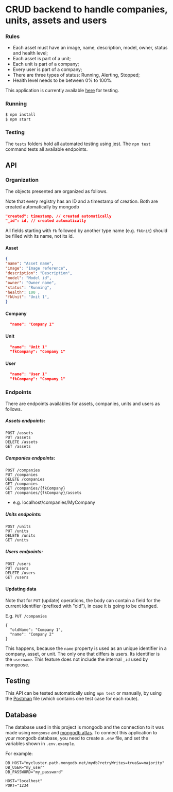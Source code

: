 # CRUD backend to handle companies, units, assets and users

### Rules
- Each asset must have an image, name, description, model, owner, status and health level;
- Each asset is part of a unit;
- Each unit is part of a company;
- Every user is part of a company;
- There are three types of status: Running, Alerting, Stopped;
- Health level needs to be between 0% to 100%.


This application is currently available [here](https://freiossupremosapi.herokuapp.com/) for testing.

### Running

```sh
$ npm install
$ npm start
```

### Testing

The `tests` folders hold all automated testing using jest.
The `npm test` command tests all available endpoints.

## API

### Organization

The objects presented are organized as follows.

Note that every registry has an ID and a timestamp of creation. Both are created automatically by mongodb
```json
"created": timestamp, // created automatically
"_id": id, // created automatically
```

All fields starting with `fk` followed by another type name (e.g. `fkUnit`) should be filled with its name, not its id.

#### Asset
```json
{
"name": "Asset name",
"image": "Image reference",
"description": "Description",
"model": "Model id",
"owner": "Owner name",
"status": "Running",
"health": 100 ,
"fkUnit": "Unit 1",
}
```

#### Company
```json
  "name": "Company 1"
```

#### Unit
```json
  "name": "Unit 1"
  "fkCompany": "Company 1"
```

#### User
```json
  "name": "User 1"
  "fkCompany": "Company 1"
```
### Endpoints
There are endpoints availables for assets, companies, units and users as follows.

##### Assets endpoints:
```
POST /assets
PUT /assets
DELETE /assets
GET /assets
```

##### Companies endpoints:
```
POST /companies
PUT /companies
DELETE /companies
GET /companies
GET /companies/{fkCompany}
GET /companies/{fkCompany}/assets
```
* e.g. localhost/companies/MyCompany

##### Units endpoints:
```
POST /units
PUT /units
DELETE /units
GET /units
```

##### Users endpoints:
```
POST /users
PUT /users
DELETE /users
GET /users
```

#### Updating data
Note that for `PUT` (update) operations, the body can contain a field for the current identifier (prefixed with "old"), in case it is going to be changed.

E.g. `PUT /companies`
```
{
  "oldName": "Company 1",
  "name": "Company 2"
}
```
This happens, because the `name` property is used as an unique identifier in a company, asset, or unit. The only one that differs is users. Its identifier is the `username`.
This feature does not include the internal `_id` used by mongoose.

## Testing
This API can be tested automatically using `npm test` or manually, by using the [Postman](https://github.com/Felipe31/CRUD-API/blob/main/tests//Tractian%20Backend.postman_collection.json) file (which contains one test case for each route). 

## Database

The database used in this project is mongodb and the connection to it was made using `mongoose` and [mongodb atlas](https://www.mongodb.com/atlas/database). To connect this application to your mongodb database, you need to create a `.env` file, and set the variables shown in `.env.example`.

For example:
```
DB_HOST="mycluster.path.mongodb.net/mydb?retryWrites=true&w=majority"
DB_USER="my_user"
DB_PASSWORD="my_password"

HOST="localhost"
PORT="1234
```